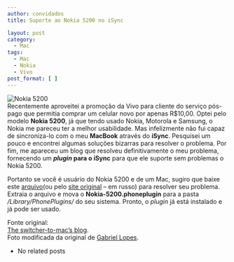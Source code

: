 ```yaml
---
author: convidados
title: Suporte ao Nokia 5200 no iSync

layout: post
category:
  - Mac
tags:
  - Mac
  - Nokia
  - Vivo
post_format: [ ]
---
```

![Nokia 5200][1]  
Recentemente aproveitei a promoção da Vivo para cliente do serviço pós-pago que permitia comprar um celular novo por apenas R$10,00. Optei pelo modelo **Nokia 5200**, já que tendo usado Nokia, Motorola e Samsung, o Nokia me pareceu ter a melhor usabilidade. Mas infelizmente não fui capaz de sincroniza-lo com o meu **MacBook** através do **iSync**. Pesquisei um pouco e encontrei algumas soluções bizarras para resolver o problema. Por fim, me apareceu um blog que resolveu definitivamente o meu problema, fornecendo um ***plugin* para o iSync** para que ele suporte sem problemas o Nokia 5200. 

Portanto se você é usuário do Nokia 5200 e de um Mac, sugiro que baixe este [arquivo][2](ou pelo [site original][3] – em russo) para resolver seu problema. Extraia o arquivo e mova o **Nokia-5200.phoneplugin** para a pasta */Library/PhonePlugins/* do seu sistema. Pronto, o *plugin* já está instalado e já pode ser usado. 

  
Fonte original:  
[The switcher-to-mac’s blog][4].  
Foto modificada da original de [Gabriel Lopes][5].  
 


*   No related posts












 [1]: http://vidageek.net/wp-content/uploads/2008/09/nokia-5200.jpg
 [2]: http://vidageek.net/public/Nokia-5200.phoneplugin.zip "arquivo"
 [3]: http://narod.yandex.ru/100.xhtml?zxdsl-852-modem.narod.ru/Nokia-5200.phoneplugin.zip "site original"
 [4]: http://macibuki.blogspot.com/2008/04/nokia-5200-isync-plugin-freeware.html "The switcher-to-mac's blog"
 [5]: http://flickr.com/photos/gabriellopez86/360692594/sizes/s/ ">>>GaBrIeL lopEz<<<"





